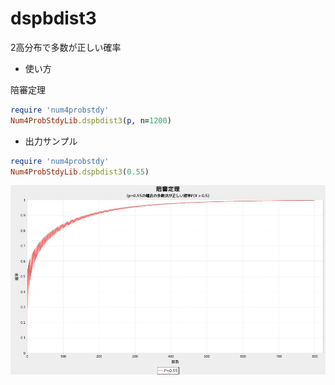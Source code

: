 dspbdist3
=========
2高分布で多数が正しい確率

* 使い方

陪審定理

```ruby
require 'num4probstdy'
Num4ProbStdyLib.dspbdist3(p, n=1200)
```

* 出力サンプル

```ruby
require 'num4probstdy'
Num4ProbStdyLib.dspbdist3(0.55)
```
![dspbdist3](images/condorcet.jpg)


